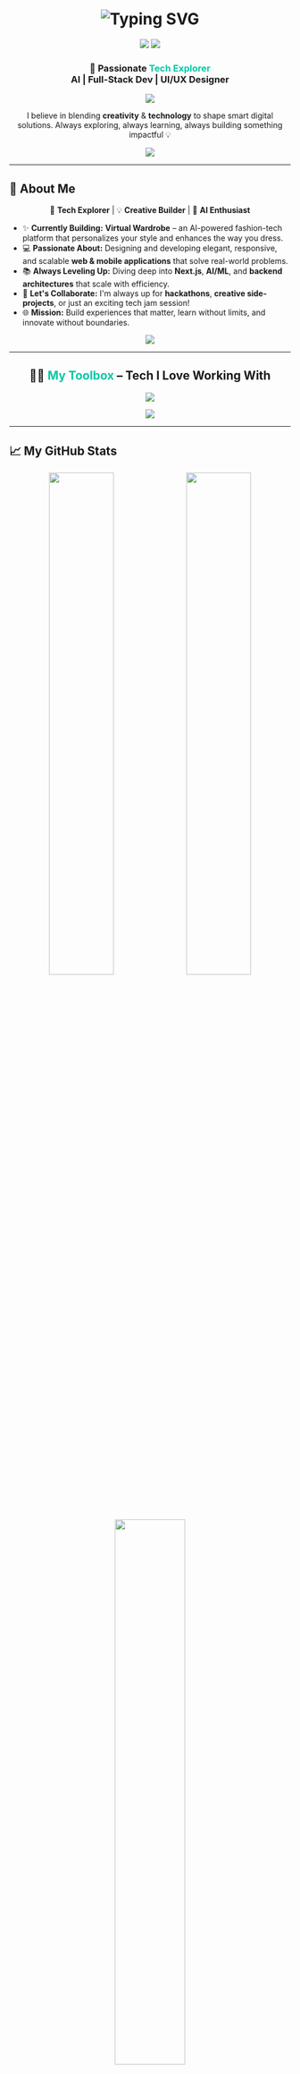<!-- ✨ Typing SVG Header -->
<h1 align="center">
  <img src="https://readme-typing-svg.demolab.com?font=Fira+Code&size=28&duration=3000&pause=1000&center=true&vCenter=true&width=800&height=60&lines=Hi+there+👋+I'm+Sahil+Pandey!;Tech+Enthusiast+🚀;Innovator+%7C+Builder+%7C+Problem+Solver;Career+Growth+Advocate+💼;Let's+build+amazing+things+together!+💡" alt="Typing SVG" />
</h1>


<p align="center">
  <img src="https://img.shields.io/badge/B.Tech🎓-ITM_Skill_University-00C9A7?style=for-the-badge&logoColor=white" />
  <img src="https://img.shields.io/badge/Role-Career_Growth_Advocate-FF7F50?style=for-the-badge" />
</p>


<!-- 🌟 Enhanced Intro Section -->
<h3 align="center">
  🚀 Passionate <span style="color:#00C9A7"><strong>Tech Explorer</strong></span><br>
  <strong>AI</strong> | <strong>Full-Stack Dev</strong> | <strong>UI/UX Designer</strong>
</h3>

<p align="center">
  <img src="https://readme-typing-svg.demolab.com?font=Fira+Code&size=18&pause=1200&color=00C9A7&center=true&vCenter=true&width=700&lines=Innovating+for+real-world+impact...;Crafting+seamless+digital+experiences...;Growing+and+building+together!+🌱" />
</p>

<p align="center">
  I believe in blending <strong>creativity</strong> & <strong>technology</strong> to shape smart digital solutions.  
  Always exploring, always learning, always building something impactful 💡  
</p>

<p align="center">
  <img src="https://capsule-render.vercel.app/api?type=rect&height=2&color=00C9A7" />
</p>

---

## 🌟 About Me

<p align="center">
  🚀 <strong>Tech Explorer</strong> | 💡 <strong>Creative Builder</strong> | 🤖 <strong>AI Enthusiast</strong>
</p>

- ✨ **Currently Building:** <strong>Virtual Wardrobe</strong> – an AI-powered fashion-tech platform that personalizes your style and enhances the way you dress.
- 💻 **Passionate About:** Designing and developing elegant, responsive, and scalable <strong>web & mobile applications</strong> that solve real-world problems.
- 📚 **Always Leveling Up:** Diving deep into <strong>Next.js</strong>, <strong>AI/ML</strong>, and <strong>backend architectures</strong> that scale with efficiency.
- 🤝 **Let's Collaborate:** I'm always up for <strong>hackathons</strong>, <strong>creative side-projects</strong>, or just an exciting tech jam session!
- 🌐 **Mission:** Build experiences that matter, learn without limits, and innovate without boundaries.

<p align="center">
  <img src="https://capsule-render.vercel.app/api?type=rect&height=2&color=00C9A7" />
</p>

---

<!-- 🚀 My Toolbox -->
<h2 align="center">
  🔧🚀 <span style="color:#00C9A7;">My Toolbox</span> – Tech I Love Working With
</h2>

<p align="center">
  <img src="https://skillicons.dev/icons?i=python,cpp,js,html,css,react,mysql,figma&perline=7&theme=light" />
</p>

<p align="center">
  <img src="https://capsule-render.vercel.app/api?type=waving&color=00C9A7&height=100&section=footer" />
</p>

---

## 📈 My GitHub Stats

<div align="center">
  <img src="https://github-readme-stats.vercel.app/api?username=Sahilp2407&show_icons=true&theme=radical&hide_border=true&icon_color=79ff97&title_color=ffd700" width="48%" />
  <img src="https://github-readme-streak-stats.herokuapp.com?user=Sahilp2407&theme=radical&hide_border=true" width="48%" />
</div>

<div align="center">
  <img src="https://github-readme-stats.vercel.app/api/top-langs/?username=Sahilp2407&layout=compact&theme=radical&hide_border=true" width="50%" />
</div>

---

## 🔗 Connect With Me

<p align="center">
  <a href="https://github.com/Sahilp2407"><img src="https://img.shields.io/badge/GitHub-171515?style=for-the-badge&logo=github&logoColor=white"/></a>
  <a href="https://www.linkedin.com/in/sahil-pandey-7508b6317"><img src="https://img.shields.io/badge/LinkedIn-0077B5?style=for-the-badge&logo=linkedin&logoColor=white"/></a>
  <a href="https://x.com/psahil2324"><img src="https://img.shields.io/badge/Twitter-1DA1F2?style=for-the-badge&logo=twitter&logoColor=white"/></a>
  <a href="https://www.instagram.com/isthat__sahil/"><img src="https://img.shields.io/badge/Instagram-E1306C?style=for-the-badge&logo=instagram&logoColor=white"/></a>
</p>

---

<h2 align="center">✨ Let’s Collaborate!</h2>

<p align="center">
  Have a cool idea, project, or just want to say hi? I'm always up for great conversations and exciting challenges.  
  💬 Drop a message and let’s create something awesome!
</p>

---

<!-- Footer -->
<p align="center">
  <img src="https://capsule-render.vercel.app/api?type=waving&color=00C9A7&height=100&section=footer"/>
</p>
